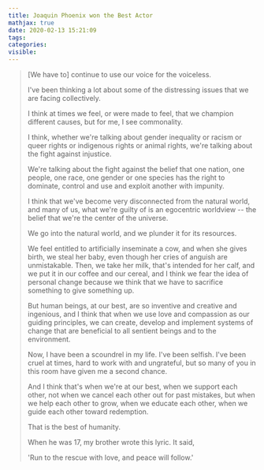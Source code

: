 ```yaml
---
title: Joaquin Phoenix won the Best Actor
mathjax: true
date: 2020-02-13 15:21:09
tags:
categories:
visible:
---
```






> [We have to] continue to use our voice for the voiceless. 
>
> 
>
> I've been thinking a lot about some of the distressing issues that we are facing collectively. 
>
> 
>
> I think at times we feel, or were made to feel, that we champion different causes, but for me, I see commonality.
>
> 
>
>  I think, whether we're talking about gender inequality or racism or queer rights or indigenous rights or animal rights, we're talking about the fight against injustice.
>
> 
>
>  We're talking about the fight against the belief that one nation, one people, one race, one gender or one species has the right to dominate, control and use and exploit another with impunity.
>
> 
>
> I think that we've become very disconnected from the natural world, and many of us, what we're guilty of is an egocentric worldview -- the belief that we're the center of the universe. 
>
> 
>
> We go into the natural world, and we plunder it for its resources. 
>
> 
>
> We feel entitled to artificially inseminate a cow, and when she gives birth, we steal her baby, even though her cries of anguish are unmistakable. Then, we take her milk, that's intended for her calf, and we put it in our coffee and our cereal, and I think we fear the idea of personal change because we think that we have to sacrifice something to give something up. 
>
> 
>
> But human beings, at our best, are so inventive and creative and ingenious, and I think that when we use love and compassion as our guiding principles, we can create, develop and implement systems of change that are beneficial to all sentient beings and to the environment.
>
> 
>
> Now, I have been a scoundrel in my life. I've been selfish. I've been cruel at times, hard to work with and ungrateful, but so many of you in this room have given me a second chance. 
>
> 
>
> And I think that's when we're at our best, when we support each other, not when we cancel each other out for past mistakes, but when we help each other to grow, when we educate each other, when we guide each other toward redemption. 
>
> 
>
> That is the best of humanity.
>
> 
>
> When he was 17, my brother wrote this lyric. It said, 
>
> 
>
> 'Run to the rescue with love, and peace will follow.'